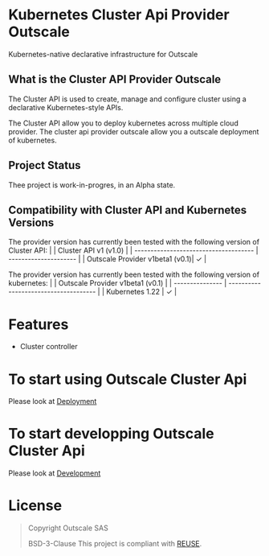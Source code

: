 # Kubernetes Cluster Api Provider Outscale

Kubernetes-native declarative infrastructure for Outscale

## What is the Cluster API Provider Outscale

The Cluster API is used to create, manage and configure cluster using a declarative Kubernetes-style APIs.

The Cluster API allow you to deploy kubernetes across multiple cloud provider. The cluster api provider outscale allow you a outscale deployment of kubernetes.

## Project Status
 
Thee project is work-in-progres,  in an Alpha state.


## Compatibility with Cluster API and Kubernetes Versions

The provider version has currently been tested with the following version of Cluster API:
|                                       | Cluster API v1 (v1.0) |
| ------------------------------------- | --------------------- |
| Outscale Provider v1beta1       (v0.1)| ✓                     |

The provider version has currently been tested with the following version of kubernetes:
|                 | Outscale Provider v1beta1 (v0.1) |
| --------------- | ------------------------------------- |
| Kubernetes 1.22 |  ✓                                    | 

# Features

- Cluster controller

# To start using Outscale Cluster Api
Please look at [Deployment]()

# To start developping Outscale Cluster Api
Please look at [Development]()

# License

> Copyright Outscale SAS
>
> BSD-3-Clause
This project is compliant with [REUSE](https://reuse.software/).
